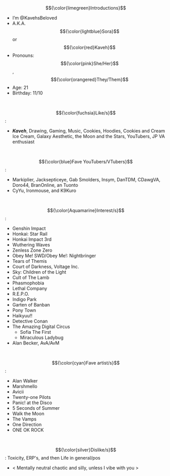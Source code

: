 $${\color{limegreen}Introductions}$$

- I’m @KavehsBeloved
- A.K.A. $${\color{lightblue}Sora}$$ or $${\color{red}Kaveh}$$
- Pronouns: $${\color{pink}She/Her}$$, $${\color{orangered}They/Them}$$
- Age: 21
- Birthday: 11/10
 <br/>
 
$${\color{fuchsia}Like/s}$$:
- ***Kaveh***, Drawing, Gaming, Music, Cookies, Hoodies, Cookies and Cream Ice Cream, Galaxy Aesthetic, the Moon and the Stars, YouTubers, JP VA enthusiast
<br/>

$${\color{blue}Fave YouTubers/VTubers}$$:
- Markiplier, Jacksepticeye, Gab Smolders, Insym, DanTDM, CDawgVA, Doro44, BranOnline, an Tuonto
- CyYu, Ironmouse, and K9Kuro
<br/>

$${\color{Aquamarine}Interest/s}$$:

-  Genshin Impact
-  Honkai: Star Rail
-  Honkai Impact 3rd 
-  Wuthering Waves 
-  Zenless Zone Zero
-  Obey Me! SWD/Obey Me!: Nightbringer
-  Tears of Themis
-  Court of Darkness, Voltage Inc.
-  Sky: Children of the Light 
-  Cult of The Lamb
-  Phasmophobia
-  Lethal Company
-  R.E.P.O.
-  Indigo Park
-  Garten of Banban
-  Pony Town
-  Haikyuu!!
-  Detective Conan
-  The Amazing Digital Circus
   - Sofia The First
   - Miraculous Ladybug
- Alan Becker, AvA/AvM
<br/>

$${\color{cyan}Fave artist/s}$$:
- Alan Walker
- Marshmello
- Avicii
- Twenty-one Pilots
- Panic! at the Disco
- 5 Seconds of Summer
- Walk the Moon
- The Vamps
- One Direction
- ONE OK ROCK

<br/>

 
$${\color{silver}Dislike/s}$$: 
Toxicity, ERP's, and then Life in general/pos
<br/>

- < Mentally neutral chaotic and silly, unless I vibe with you >

<!---
KavehsBeloved/KavehsBeloved is a ✨ special ✨ repository because its `README.md` (this file) appears on your GitHub profile.
You can click the Preview link to take a look at your changes.
--->
